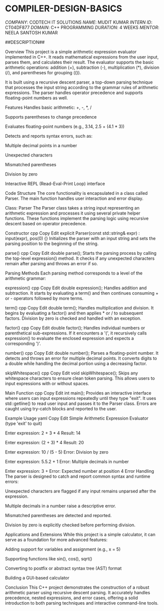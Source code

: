 # COMPILER-DESIGN-BASICS #
*COMPANY*: CODTECH IT SOLUTIONS
*NAME*: MUDIT KUMAR
*INTERN ID*: CT04DF877
*DOMAIN*: C++ PROGRAMMING
*DURATION*: 4 WEEKS
*MENTOR*: NEELA SANTOSH KUMAR


##DESCRIPTION## 

Overview
This project is a simple arithmetic expression evaluator implemented in C++. It reads mathematical expressions from the user input, parses them, and calculates their result. The evaluator supports the basic arithmetic operations: addition (+), subtraction (-), multiplication (*), division (/), and parentheses for grouping (()).

It is built using a recursive descent parser, a top-down parsing technique that processes the input string according to the grammar rules of arithmetic expressions. The parser handles operator precedence and supports floating-point numbers as well.

Features
Handles basic arithmetic: +, -, *, /

Supports parentheses to change precedence

Evaluates floating-point numbers (e.g., 3.14, 2.5 + (4.1 * 3))

Detects and reports syntax errors, such as:

Multiple decimal points in a number

Unexpected characters

Mismatched parentheses

Division by zero

Interactive REPL (Read-Eval-Print Loop) interface

Code Structure
The core functionality is encapsulated in a class called Parser. The main function handles user interaction and error display.

Class: Parser
The Parser class takes a string input representing an arithmetic expression and processes it using several private helper functions. These functions implement the parsing logic using recursive descent based on operator precedence.

Constructor
cpp
Copy
Edit
explicit Parser(const std::string& expr) : input(expr), pos(0) {}
Initializes the parser with an input string and sets the parsing position to the beginning of the string.

parse()
cpp
Copy
Edit
double parse();
Starts the parsing process by calling the top-level expression() method. It checks if any unexpected characters remain after parsing and throws an error if so.

Parsing Methods
Each parsing method corresponds to a level of the arithmetic grammar:

expression()
cpp
Copy
Edit
double expression();
Handles addition and subtraction. It starts by evaluating a term() and then continues consuming + or - operators followed by more terms.

term()
cpp
Copy
Edit
double term();
Handles multiplication and division. It begins by evaluating a factor() and then applies * or / to subsequent factors. Division by zero is checked and handled with an exception.

factor()
cpp
Copy
Edit
double factor();
Handles individual numbers or parenthetical sub-expressions. If it encounters a '(', it recursively calls expression() to evaluate the enclosed expression and expects a corresponding ')'.

number()
cpp
Copy
Edit
double number();
Parses a floating-point number. It detects and throws an error for multiple decimal points. It converts digits to a double while handling the decimal portion using a decreasing factor.

skipWhitespace()
cpp
Copy
Edit
void skipWhitespace();
Skips any whitespace characters to ensure clean token parsing. This allows users to input expressions with or without spaces.

Main Function
cpp
Copy
Edit
int main();
Provides an interactive interface where users can input expressions repeatedly until they type "exit". It uses std::getline() to read user input and passes it to the Parser class. Errors are caught using try-catch blocks and reported to the user.

Example Usage
yaml
Copy
Edit
Simple Arithmetic Expression Evaluator (type 'exit' to quit)

Enter expression: 2 + 3 * 4
Result: 14

Enter expression: (2 + 3) * 4
Result: 20

Enter expression: 10 / (5 - 5)
Error: Division by zero

Enter expression: 5.5.2 + 1
Error: Multiple decimals in number

Enter expression: 3 + 
Error: Expected number at position 4
Error Handling
The parser is designed to catch and report common syntax and runtime errors:

Unexpected characters are flagged if any input remains unparsed after the expression.

Multiple decimals in a number raise a descriptive error.

Mismatched parentheses are detected and reported.

Division by zero is explicitly checked before performing division.

Applications and Extensions
While this project is a simple calculator, it can serve as a foundation for more advanced features:

Adding support for variables and assignment (e.g., x = 5)

Supporting functions like sin(), cos(), sqrt()

Converting to postfix or abstract syntax tree (AST) format

Building a GUI-based calculator

Conclusion
This C++ project demonstrates the construction of a robust arithmetic parser using recursive descent parsing. It accurately handles precedence, nested expressions, and error cases, offering a solid introduction to both parsing techniques and interactive command-line tools.
